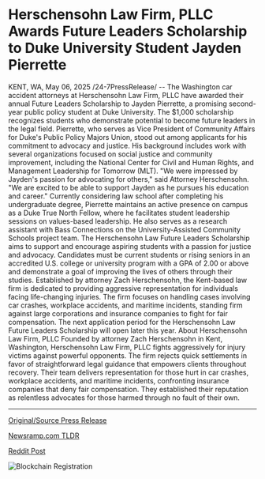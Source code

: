 # Herschensohn Law Firm, PLLC Awards Future Leaders Scholarship to Duke University Student Jayden Pierrette

KENT, WA, May 06, 2025 /24-7PressRelease/ -- The Washington car accident attorneys at Herschensohn Law Firm, PLLC have awarded their annual Future Leaders Scholarship to Jayden Pierrette, a promising second-year public policy student at Duke University. The $1,000 scholarship recognizes students who demonstrate potential to become future leaders in the legal field.  Pierrette, who serves as Vice President of Community Affairs for Duke's Public Policy Majors Union, stood out among applicants for his commitment to advocacy and justice. His background includes work with several organizations focused on social justice and community improvement, including the National Center for Civil and Human Rights, and Management Leadership for Tomorrow (MLT).  "We were impressed by Jayden's passion for advocating for others," said Attorney Herschensohn. "We are excited to be able to support Jayden as he pursues his education and career."  Currently considering law school after completing his undergraduate degree, Pierrette maintains an active presence on campus as a Duke True North Fellow, where he facilitates student leadership sessions on values-based leadership. He also serves as a research assistant with Bass Connections on the University-Assisted Community Schools project team.  The Herschensohn Law Future Leaders Scholarship aims to support and encourage aspiring students with a passion for justice and advocacy. Candidates must be current students or rising seniors in an accredited U.S. college or university program with a GPA of 2.00 or above and demonstrate a goal of improving the lives of others through their studies.  Established by attorney Zach Herschensohn, the Kent-based law firm is dedicated to providing aggressive representation for individuals facing life-changing injuries. The firm focuses on handling cases involving car crashes, workplace accidents, and maritime incidents, standing firm against large corporations and insurance companies to fight for fair compensation.  The next application period for the Herschensohn Law Future Leaders Scholarship will open later this year.  About Herschensohn Law Firm, PLLC  Founded by attorney Zach Herschensohn in Kent, Washington, Herschensohn Law Firm, PLLC fights aggressively for injury victims against powerful opponents. The firm rejects quick settlements in favor of straightforward legal guidance that empowers clients throughout recovery. Their team delivers representation for those hurt in car crashes, workplace accidents, and maritime incidents, confronting insurance companies that deny fair compensation. They established their reputation as relentless advocates for those harmed through no fault of their own. 

---

[Original/Source Press Release](https://www.24-7pressrelease.com/press-release/522497/herschensohn-law-firm-pllc-awards-future-leaders-scholarship-to-duke-university-student-jayden-pierrette)
                    

[Newsramp.com TLDR](https://newsramp.com/curated-news/washington-car-accident-attorneys-award-future-leaders-scholarship-to-duke-university-student/3724e4b9abca2fa6a6ec1d0672d4e51c) 

 



[Reddit Post](https://www.reddit.com/r/AwardsAndRecognition/comments/1kfyhdo/washington_car_accident_attorneys_award_future/) 



![Blockchain Registration](https://cdn.newsramp.app/24-7PressRelease/qrcode/255/6/pond2f3F.webp)